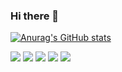 ### Hi there 👋

[![Anurag's GitHub stats](https://github-readme-stats.vercel.app/api?username=alexbuyan&count_private=true&show_icons=true&theme=tokyonight)](https://github.com/anuraghazra/github-readme-stats)


![](https://github-profile-summary-cards.vercel.app/api/cards/profile-details?username=alexbuyan&theme=github_dark)
![](https://github-profile-summary-cards.vercel.app/api/cards/most-commit-language?username=alexbuyan&theme=github_dark)
![](https://github-profile-summary-cards.vercel.app/api/cards/repos-per-language?username=alexbuyan&theme=github_dark)
![](https://github-profile-summary-cards.vercel.app/api/cards/stats?username=alexbuyan&theme=github_dark)
![](https://github-profile-summary-cards.vercel.app/api/cards/productive-time?username=alexbuyan&theme=github_dark)